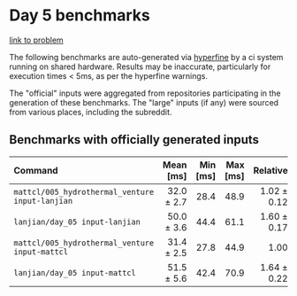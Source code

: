 # Day 5 benchmarks

[link to problem](http://adventofcode.com/2021/day/5)

The following benchmarks are auto-generated via [hyperfine](https://github.com/sharkdp/hyperfine) by a ci system running on shared hardware. Results may be inaccurate, particularly for execution times < 5ms, as per the hyperfine warnings.

The "official" inputs were aggregated from repositories participating in the generation of these benchmarks. The "large" inputs (if any) were sourced from various places, including the subreddit.

## Benchmarks with officially generated inputs
| Command | Mean [ms] | Min [ms] | Max [ms] | Relative |
|:---|---:|---:|---:|---:|
| `mattcl/005_hydrothermal_venture input-lanjian` | 32.0 ± 2.7 | 28.4 | 48.9 | 1.02 ± 0.12 |
| `lanjian/day_05 input-lanjian` | 50.0 ± 3.6 | 44.4 | 61.1 | 1.60 ± 0.17 |
| `mattcl/005_hydrothermal_venture input-mattcl` | 31.4 ± 2.5 | 27.8 | 44.9 | 1.00 |
| `lanjian/day_05 input-mattcl` | 51.5 ± 5.6 | 42.4 | 70.9 | 1.64 ± 0.22 |
